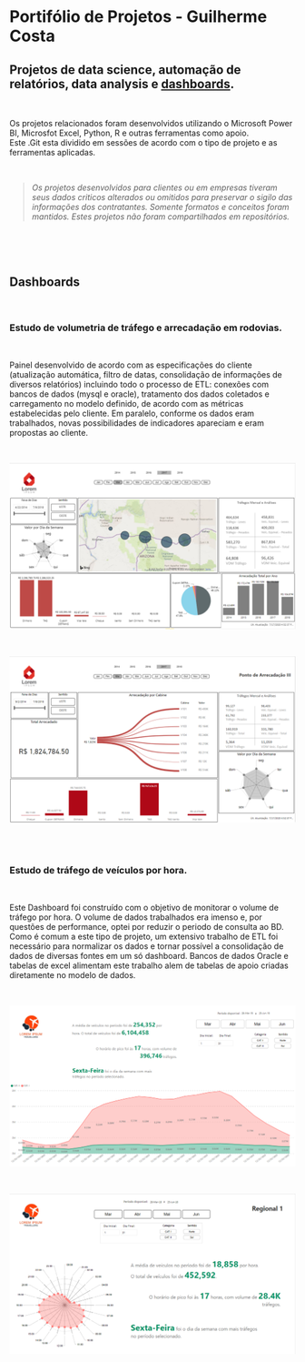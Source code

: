 # Portifólio de Projetos - Guilherme Costa

## Projetos de data science, automação de relatórios, data analysis e [dashboards](#Dashboards).

<br>  

Os projetos relacionados foram desenvolvidos utilizando o Microsoft Power BI, Microsfot Excel, Python, R e outras ferramentas como apoio.  
Este .Git esta dividido em sessões de acordo com o tipo de projeto e as ferramentas aplicadas.  

<br>  

> *Os projetos desenvolvidos para clientes ou em empresas tiveram seus dados criticos alterados ou omitidos para preservar o sigilo das informações dos contratantes. Somente formatos e conceitos foram mantidos. Estes projetos não foram compartilhados em repositórios.*
<br>  

<br>  

<br>  

## Dashboards

<br>  

### Estudo de volumetria de tráfego e arrecadação em rodovias.

<br>  

Painel desenvolvido de acordo com as especificações do cliente (atualização automática, filtro de datas, consolidação de informações de diversos relatórios) incluindo todo o processo de ETL: conexões com bancos de dados (mysql e oracle), tratamento dos dados coletados e carregamento no modelo definido, de acordo com as métricas estabelecidas pelo cliente. Em paralelo, conforme os dados eram trabalhados, novas possibilidades de indicadores apareciam e eram propostas ao cliente.

<br>  

![image](https://github.com/Gui-Costa1/Guilherme_Portifolio/blob/master/Dashboard%201%20(arrecadacao%20afl).png?raw=true)  

<br>  

![image](https://github.com/Gui-Costa1/Guilherme_Portifolio/blob/master/Dashboard%201%20(arrecadacao%20afl)%202.png?raw=true)  

<br>  

<br>  

### Estudo de tráfego de veículos por hora.

<br>  

Este Dashboard foi construído com o objetivo de monitorar o volume de tráfego por hora. O volume de dados trabalhados era imenso e, por questões de performance, optei por reduzir o periodo de consulta ao BD. Como é comum a este tipo de projeto, um extensivo trabalho de ETL foi necessário para normalizar os dados e tornar possível a consolidação de dados de diversas fontes em um só dashboard. Bancos de dados Oracle e tabelas de excel alimentam este trabalho alem de tabelas de apoio criadas diretamente no modelo de dados.

<br>  

![image](https://github.com/Gui-Costa1/Guilherme_Portifolio/blob/master/Dashboard%202%20(Traf%20hora%20afl).png?raw=true)  

<br>  

![image](https://github.com/Gui-Costa1/Guilherme_Portifolio/blob/master/Dashboard%202%20(Traf%20hora%20afl)%202.png?raw=true)


